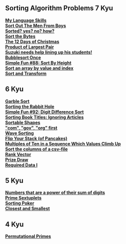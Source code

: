 ## Sorting Algorithm Problems 7 Kyu
<a href="https://github.com/0DEStyle/Codewars-CSharp-2-8-Kyu/blob/main/7%20%26%208%20Kyu/530_My%20Language%20Skills.cs">**My Language Skills**</a><br>
<a href="https://github.com/0DEStyle/Codewars-CSharp-2-8-Kyu/blob/main/7%20%26%208%20Kyu/531_%20Sort%20Out%20The%20Men%20From%20Boys.cs">**Sort Out The Men From Boys**</a><br>
<a href="https://github.com/0DEStyle/Codewars-CSharp-2-8-Kyu/blob/main/7%20%26%208%20Kyu/532_Sorted%3F%20yes%3F%20no%3F%20how%3F.cs">**Sorted? yes? no? how?**</a><br>
<a href="https://github.com/0DEStyle/Codewars-CSharp-2-8-Kyu/blob/main/7%20%26%208%20Kyu/533_Sort%20the%20Bytes.cs">**Sort the Bytes**</a><br>
<a href="https://github.com/0DEStyle/Codewars-CSharp-2-8-Kyu/blob/main/7%20%26%208%20Kyu/534_The%2012%20Days%20of%20Christmas.cs">**The 12 Days of Christmas**</a><br>
<a href="https://github.com/0DEStyle/Codewars-CSharp-2-8-Kyu/blob/main/7%20%26%208%20Kyu/535_Product%20of%20Largest%20Pair.cs">**Product of Largest Pair**</a><br>
<a href="https://github.com/0DEStyle/Codewars-CSharp-2-8-Kyu/blob/main/7%20%26%208%20Kyu/537_Suzuki%20needs%20help%20lining%20up%20his%20students!.cs">**Suzuki needs help lining up his students!**</a><br>
<a href="https://github.com/0DEStyle/Codewars-CSharp-2-8-Kyu/blob/main/7%20%26%208%20Kyu/539_Bubblesort%20Once.cs">**Bubblesort Once**</a><br>
<a href="https://github.com/0DEStyle/Codewars-CSharp-2-8-Kyu/blob/main/7%20%26%208%20Kyu/540_Simple%20Fun%20%2388%3A%20Sort%20By%20Height.cs">**Simple Fun #88: Sort By Height**</a><br>
<a href="https://github.com/0DEStyle/Codewars-CSharp-2-8-Kyu/blob/main/7%20%26%208%20Kyu/541_Sort%20an%20array%20by%20value%20and%20index.cs">**Sort an array by value and index**</a><br>
<a href="https://github.com/0DEStyle/Codewars-CSharp-2-8-Kyu/blob/main/7%20%26%208%20Kyu/542_%20Sort%20and%20Transform.cs">**Sort and Transform**</a><br>


## 6 Kyu
<a href="https://github.com/0DEStyle/Codewars-CSharp-2-8-Kyu/blob/main/6%20Kyu/157_Garble%20Sort.cs">**Garble Sort**</a><br>
<a href="https://github.com/0DEStyle/Codewars-CSharp-2-8-Kyu/blob/main/6%20Kyu/158_Sorting%20the%20Rabbit%20Hole.cs">**Sorting the Rabbit Hole**</a><br>
<a href="https://github.com/0DEStyle/Codewars-CSharp-2-8-Kyu/blob/main/6%20Kyu/159_Simple%20Fun%20%2392%3A%20Digit%20Difference%20Sort.cs">**Simple Fun #92: Digit Difference Sort**</a><br>
<a href="https://github.com/0DEStyle/Codewars-CSharp-2-8-Kyu/blob/main/6%20Kyu/160_Sorting%20Book%20Titles%3A%20Ignoring%20Articles.cs">**Sorting Book Titles: Ignoring Articles**</a><br>
<a href="https://github.com/0DEStyle/Codewars-CSharp-2-8-Kyu/blob/main/6%20Kyu/161_Sortable%20Shapes.cs">**Sortable Shapes**</a><br>
<a href="https://github.com/0DEStyle/Codewars-CSharp-2-8-Kyu/blob/main/6%20Kyu/162_%22com%22%2C%20%22gov%22%2C%20%22org%22%20first.cs">**"com", "gov", "org" first**</a><br>
<a href="https://github.com/0DEStyle/Codewars-CSharp-2-8-Kyu/blob/main/6%20Kyu/163_%20Wave%20Sorting.cs">**Wave Sorting**</a><br>
<a href="https://github.com/0DEStyle/Codewars-CSharp-2-8-Kyu/blob/main/6%20Kyu/164_Flip%20Your%20Stack%20(of%20Pancakes).cs">**Flip Your Stack (of Pancakes)**</a><br>
<a href="https://github.com/0DEStyle/Codewars-CSharp-2-8-Kyu/blob/main/6%20Kyu/165_%20Multiples%20of%20Ten%20in%20a%20Sequence%20Which%20Values%20Climb%20Up.cs">**Multiples of Ten in a Sequence Which Values Climb Up**</a><br>
<a href="https://github.com/0DEStyle/Codewars-CSharp-2-8-Kyu/blob/main/6%20Kyu/166_%20Sort%20the%20columns%20of%20a%20csv-file.cs">**Sort the columns of a csv-file**</a><br>
<a href="https://github.com/0DEStyle/Codewars-CSharp-2-8-Kyu/blob/main/6%20Kyu/167_Rank%20Vector.cs">**Rank Vector**</a><br>
<a href="https://github.com/0DEStyle/Codewars-CSharp-2-8-Kyu/blob/main/6%20Kyu/168_Prize%20Draw.cs">**Prize Draw**</a><br>
<a href="https://github.com/0DEStyle/Codewars-CSharp-2-8-Kyu/blob/main/6%20Kyu/169_Required%20Data%20I.cs">**Required Data I**</a><br>

## 5 Kyu
<a href="https://github.com/0DEStyle/Codewars-CSharp-2-8-Kyu/blob/main/5%20Kyu/090_%20Numbers%20that%20are%20a%20power%20of%20their%20sum%20of%20digits.cs">**Numbers that are a power of their sum of digits**</a><br>
<a href="https://github.com/0DEStyle/Codewars-CSharp-2-8-Kyu/blob/main/5%20Kyu/091_Prime%20Sextuplets.cs">**Prime Sextuplets**</a><br>
<a href="https://github.com/0DEStyle/Codewars-CSharp-2-8-Kyu/blob/main/5%20Kyu/092_Sorting%20Poker.cs">**Sorting Poker**</a><br>
<a href="https://github.com/0DEStyle/Codewars-CSharp-2-8-Kyu/blob/main/5%20Kyu/093_Closest%20and%20Smallest.cs">**Closest and Smallest**</a><br>

## 4 Kyu
<a href="https://github.com/0DEStyle/Codewars-CSharp-2-8-Kyu/blob/main/4%20Kyu/049_Permutational%20Primes.cs">**Permutational Primes**</a><br>
<a href="">****</a><br>
<a href="">****</a><br>

<!-- Template
<a href="">****</a><br>
 -->
